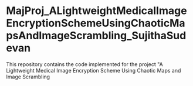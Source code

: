 # MajProj_ALightweightMedicalImageEncryptionSchemeUsingChaoticMapsAndImageScrambling_SujithaSudevan
This repository contains the code implemented for the project "A Lightweight Medical Image Encryption Scheme Using Chaotic Maps and Image Scrambling
